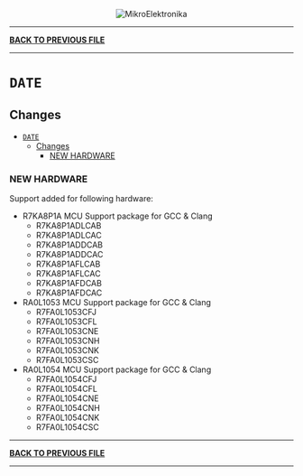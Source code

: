 <p align="center">
  <img src="http://www.mikroe.com/img/designs/beta/logo_small.png?raw=true" alt="MikroElektronika"/>
</p>

---

**[BACK TO PREVIOUS FILE](../changelog.md)**

---

# `DATE`

## Changes

- [`DATE`](#date)
  - [Changes](#changes)
    - [NEW HARDWARE](#new-hardware)

### NEW HARDWARE

Support added for following hardware:

+ R7KA8P1A MCU Support package for GCC & Clang
  + R7KA8P1ADLCAB
  + R7KA8P1ADLCAC
  + R7KA8P1ADDCAB
  + R7KA8P1ADDCAC
  + R7KA8P1AFLCAB
  + R7KA8P1AFLCAC
  + R7KA8P1AFDCAB
  + R7KA8P1AFDCAC
+ RA0L1053 MCU Support package for GCC & Clang
  + R7FA0L1053CFJ
  + R7FA0L1053CFL
  + R7FA0L1053CNE
  + R7FA0L1053CNH
  + R7FA0L1053CNK
  + R7FA0L1053CSC
+ RA0L1054 MCU Support package for GCC & Clang
  + R7FA0L1054CFJ
  + R7FA0L1054CFL
  + R7FA0L1054CNE
  + R7FA0L1054CNH
  + R7FA0L1054CNK
  + R7FA0L1054CSC

---

**[BACK TO PREVIOUS FILE](../changelog.md)**

---

